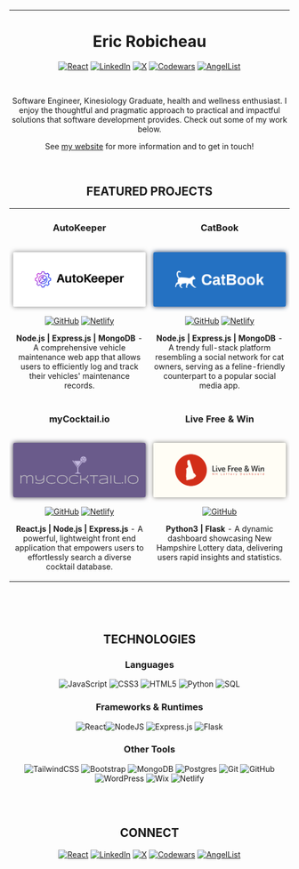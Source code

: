 
---
<h1 align="center">Eric Robicheau</h1>

  <div align="center">

   [![React](https://img.shields.io/badge/website-%2320232a.svg?style=for-the-badge&logo=react&logoColor=%2361DAFB)](https://ericrobicheau.com) [![LinkedIn](https://img.shields.io/badge/Linkedin-%230077B5.svg?style=for-the-badge&logo=linkedin&logoColor=white)](https://www.linkedin.com/in/eric-robicheau/) [![X](https://img.shields.io/badge/@RobicheauEric-%23000000.svg?style=for-the-badge&logo=X&logoColor=white)](https://twitter.com/RobicheauEric) [![Codewars](https://img.shields.io/badge/Codewars-B1361E?style=for-the-badge&logo=codewars&logoColor=grey)](https://www.codewars.com/users/erobi14) [![AngelList](https://img.shields.io/badge/AngelList-%23D4D4D4.svg?style=for-the-badge&logo=AngelList&logoColor=black)](https://wellfound.com/u/eric-robicheau)

  </div>

<br>
<div align="center">
  <p>
  Software Engineer, Kinesiology Graduate, health and wellness enthusiast. I enjoy the thoughtful and pragmatic approach to practical and impactful solutions that software development provides. Check out some of my work below.

  See [my website](https://ericrobicheau.com) for more information and to get in touch!
  </p>
</div>
<br>

<h2 align="center">FEATURED PROJECTS</h2>
<table>
  <tr>
   
  <td width="50%" valign="top">
      <h3 align="center">AutoKeeper</h3>
        <br />
        <a target="_blank" href="https://autokeeper.cyclic.app">
            <img src="images/autoKeeper.png" width="100%" height="20%" alt="AutoKeeper Cover" style="background: white; border-radius: 2.5px; box-shadow: 0px 0px 8px 0px RGB(125, 125, 125)"/>
        </a>
        <br /> 
<div align="center">

  [![GitHub](https://img.shields.io/badge/repo-%23121011.svg?style=for-the-badge&logo=github&logoColor=white)](https://github.com/errobicheau/autoKeeper) [![Netlify](https://img.shields.io/badge/Live_Site-%23000000.svg?style=for-the-badge&logo=netlify&logoColor=#00C7B7)](https://autokeeper.cyclic.app)

  <p><strong>Node.js | Express.js | MongoDB</strong> - A comprehensive vehicle maintenance web app that allows users to efficiently log and track their vehicles' maintenance records.</p>
  
</div>
  </td>

  <td width="50%" valign="top">
      <h3 align="center">CatBook</h3>
        <br />
      <a target="_blank" href="#">
            <img src="images/catBook.png" width="100%"  alt="CatBook Cover" style="border-radius: 2.5px; box-shadow: 0px 0px 8px 0px RGB(15, 45, 90)"/>
        </a>
        <br />
<div align="center">

  [![GitHub](https://img.shields.io/badge/repo-%23121011.svg?style=for-the-badge&logo=github&logoColor=white)](https://github.com/errobicheau/catBook) [![Netlify](https://img.shields.io/badge/Live_Site-%23000000.svg?style=for-the-badge&logo=netlify&logoColor=#00C7B7)](https://google.com)

  <p align="center">
          
  </p>
        <p><strong>Node.js | Express.js | MongoDB</strong> - A trendy full-stack platform resembling a social network for cat owners, serving as a feline-friendly counterpart to a popular social media app.</p>
  
</div>
  </td>

  </tr>
  <tr>
    
    
  <td width="50%" valign="top">
      <h3 align="center">myCocktail.io</h3>
        <br />
        <a target="_blank" href="https://autokeeper.cyclic.app">
            <img src="images/myCocktail.png" width="100%" height="20%" alt="myCocktail.io Cover" style="border-radius: 2.5px; box-shadow: 0px 0px 8px 0px RGB(43, 36, 60)"/>
        </a>
        <br />

  <div align="center">

  [![GitHub](https://img.shields.io/badge/repo-%23121011.svg?style=for-the-badge&logo=github&logoColor=white)](https://github.com/errobicheau/myCocktail.io) [![Netlify](https://img.shields.io/badge/View_Live_Site-%23000000.svg?style=for-the-badge&logo=netlify&logoColor=#00C7B7)](https://mycocktailio.netlify.app)
  <p><strong>React.js | Node.js | Express.js</strong> - A powerful, lightweight front end application that empowers users to effortlessly search a diverse cocktail database.</p>
  
  </div>
  </td>
    <td width="50%" valign="top">
      <h3 align="center">Live Free & Win</h3>
        <br />
      <a target="_blank" href="#">
            <img src="images/liveFreeAndWin.png" width="100%"  alt="Live Free and Win Cover" style="border-radius: 2.5px; box-shadow: 0px 0px 8px 0px RGB(128, 126, 116)"/>
        </a>
        <br />
      
  <div align="center">

  [![GitHub](https://img.shields.io/badge/repo-%23121011.svg?style=for-the-badge&logo=github&logoColor=white)](https://github.com/errobicheau/liveFreeAndWin)


  <p align="center">
        
  </p>
        <p><strong>Python3 | Flask </strong> - A dynamic dashboard showcasing New Hampshire Lottery data, delivering users rapid insights and statistics.</p>
    
   </div> 
  </td>
  
</table>
<br>


 <h2 align="center">TECHNOLOGIES</h2>

<h3 align="center">Languages</h3>

<div align="center">

![JavaScript](https://img.shields.io/badge/javascript-%23323330.svg?style=for-the-badge&logo=javascript&logoColor=%23F7DF1E)
![CSS3](https://img.shields.io/badge/css3-%231572B6.svg?style=for-the-badge&logo=css3&logoColor=white)
![HTML5](https://img.shields.io/badge/html5-%23E34F26.svg?style=for-the-badge&logo=html5&logoColor=white)
![Python](https://img.shields.io/badge/python-3670A0?style=for-the-badge&logo=python&logoColor=ffdd54) ![SQL](https://img.shields.io/badge/SQL-%23316192.svg?style=for-the-badge&logo=&logoColor=white)


<h3 align="center">Frameworks & Runtimes</h3>

![React](https://img.shields.io/badge/react-%2320232a.svg?style=for-the-badge&logo=react&logoColor=%2361DAFB)![NodeJS](https://img.shields.io/badge/node.js-6DA55F?style=for-the-badge&logo=node.js&logoColor=white)
![Express.js](https://img.shields.io/badge/express.js-%23404d59.svg?style=for-the-badge&logo=express&logoColor=%2361DAFB) ![Flask](https://img.shields.io/badge/flask-%23000.svg?style=for-the-badge&logo=flask&logoColor=white)

<h3 align="center">Other Tools</h3>

![TailwindCSS](https://img.shields.io/badge/tailwindcss-%2338B2AC.svg?style=for-the-badge&logo=tailwind-css&logoColor=white)
![Bootstrap](https://img.shields.io/badge/bootstrap-%238511FA.svg?style=for-the-badge&logo=bootstrap&logoColor=white) ![MongoDB](https://img.shields.io/badge/MongoDB-%234ea94b.svg?style=for-the-badge&logo=mongodb&logoColor=white) ![Postgres](https://img.shields.io/badge/postgres-%23316192.svg?style=for-the-badge&logo=postgresql&logoColor=white) ![Git](https://img.shields.io/badge/git-%23F05033.svg?style=for-the-badge&logo=git&logoColor=white) ![GitHub](https://img.shields.io/badge/github-%23121011.svg?style=for-the-badge&logo=github&logoColor=white) ![WordPress](https://img.shields.io/badge/WordPress-%23117AC9.svg?style=for-the-badge&logo=WordPress&logoColor=white) ![Wix](https://img.shields.io/badge/wix-000?style=for-the-badge&logo=wix&logoColor=white) ![Netlify](https://img.shields.io/badge/netlify-%23000000.svg?style=for-the-badge&logo=netlify&logoColor=#00C7B7)


</br>


</br>
<h2 align="center">CONNECT</h2>


  [![React](https://img.shields.io/badge/website-%2320232a.svg?style=for-the-badge&logo=react&logoColor=%2361DAFB)](https://ericrobicheau.com) [![LinkedIn](https://img.shields.io/badge/Linkedin-%230077B5.svg?style=for-the-badge&logo=linkedin&logoColor=white)](https://www.linkedin.com/in/eric-robicheau/) [![X](https://img.shields.io/badge/@RobicheauEric-%23000000.svg?style=for-the-badge&logo=X&logoColor=white)](https://twitter.com/RobicheauEric) [![Codewars](https://img.shields.io/badge/Codewars-B1361E?style=for-the-badge&logo=codewars&logoColor=grey)](https://www.codewars.com/users/erobi14) [![AngelList](https://img.shields.io/badge/AngelList-%23D4D4D4.svg?style=for-the-badge&logo=AngelList&logoColor=black)](https://wellfound.com/u/eric-robicheau)

  </div>
